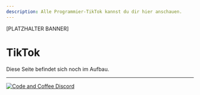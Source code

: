 ```yaml
---
description: Alle Programmier-TikTok kannst du dir hier anschauen.
---
```


[PLATZHALTER BANNER]

# TikTok

Diese Seite befindet sich noch im Aufbau.

***
[![Code and Coffee Discord](https://discordapp.com/api/guilds/889432631672983562/widget.png?style=banner2)](http://discord.code-n.coffee)